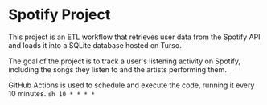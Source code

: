 # Spotify Project
This project is an ETL workflow that retrieves user data from the Spotify API and loads it into a SQLite database hosted on Turso.

The goal of the project is to track a user's listening activity on Spotify, including the songs they listen to and the artists performing them.

GitHub Actions is used to schedule and execute the code, running it every 10 minutes. ```sh 10 * * * * ```
